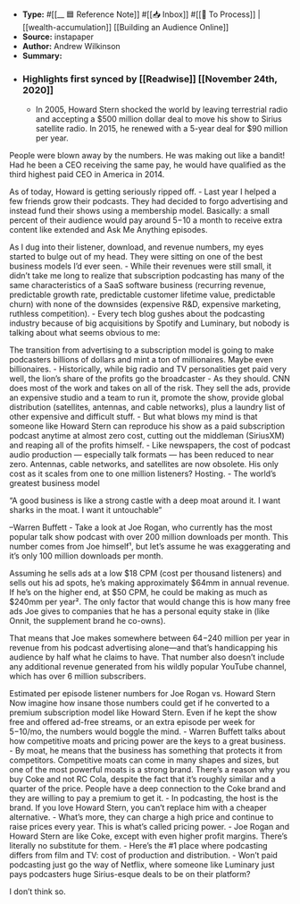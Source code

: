 - **Type:** #[[__ 🟦  Reference Note]] #[[📥 Inbox]] #[[📝 To Process]] | [[wealth-accumulation]] [[Building an Audience Online]]
- **Source:**  instapaper
- **Author:** Andrew Wilkinson
- **Summary:**
- ### Highlights first synced by [[Readwise]] [[November 24th, 2020]]
    - In 2005, Howard Stern shocked the world by leaving terrestrial radio and accepting a $500 million dollar deal to move his show to Sirius satellite radio. In 2015, he renewed with a 5-year deal for $90 million per year.

People were blown away by the numbers. He was making out like a bandit! Had he been a CEO receiving the same pay, he would have qualified as the third highest paid CEO in America in 2014.

As of today, Howard is getting seriously ripped off. 
    - Last year I helped a few friends grow their podcasts. They had decided to forgo advertising and instead fund their shows using a membership model. Basically: a small percent of their audience would pay around $5-$10 a month to receive extra content like extended and Ask Me Anything episodes.

As I dug into their listener, download, and revenue numbers, my eyes started to bulge out of my head. They were sitting on one of the best business models I’d ever seen. 
    - While their revenues were still small, it didn’t take me long to realize that subscription podcasting has many of the same characteristics of a SaaS software business (recurring revenue, predictable growth rate, predictable customer lifetime value, predictable churn) with none of the downsides (expensive R&D, expensive marketing, ruthless competition). 
    - Every tech blog gushes about the podcasting industry because of big acquisitions by Spotify and Luminary, but nobody is talking about what seems obvious to me:

The transition from advertising to a subscription model is going to make podcasters billions of dollars and mint a ton of millionaires. Maybe even billionaires. 
    - Historically, while big radio and TV personalities get paid very well, the lion’s share of the profits go the broadcaster 
    - As they should. CNN does most of the work and takes on all of the risk. They sell the ads, provide an expensive studio and a team to run it, promote the show, provide global distribution (satellites, antennas, and cable networks), plus a laundry list of other expensive and difficult stuff. 
    - But what blows my mind is that someone like Howard Stern can reproduce his show as a paid subscription podcast anytime at almost zero cost, cutting out the middleman (SiriusXM) and reaping all of the profits himself. 
    - Like newspapers, the cost of podcast audio production — especially talk formats — has been reduced to near zero. Antennas, cable networks, and satellites are now obsolete. His only cost as it scales from one to one million listeners? Hosting. 
    - The world’s greatest business model

“A good business is like a strong castle with a deep moat around it. I want sharks in the moat. I want it untouchable”

–Warren Buffett 
    - Take a look at Joe Rogan, who currently has the most popular talk show podcast with over 200 million downloads per month. This number comes from Joe himself¹, but let’s assume he was exaggerating and it’s only 100 million downloads per month.

Assuming he sells ads at a low $18 CPM (cost per thousand listeners) and sells out his ad spots, he’s making approximately $64mm in annual revenue. If he’s on the higher end, at $50 CPM, he could be making as much as $240mm per year². The only factor that would change this is how many free ads Joe gives to companies that he has a personal equity stake in (like Onnit, the supplement brand he co-owns).

That means that Joe makes somewhere between $64-$240 million per year in revenue from his podcast advertising alone—and that’s handicapping his audience by half what he claims to have. That number also doesn’t include any additional revenue generated from his wildly popular YouTube channel, which has over 6 million subscribers.


Estimated per episode listener numbers for Joe Rogan vs. Howard Stern
Now imagine how insane those numbers could get if he converted to a premium subscription model like Howard Stern. Even if he kept the show free and offered ad-free streams, or an extra episode per week for $5-$10/mo, the numbers would boggle the mind. 
    - Warren Buffett talks about how competitive moats and pricing power are the keys to a great business. 
    - By moat, he means that the business has something that protects it from competitors. Competitive moats can come in many shapes and sizes, but one of the most powerful moats is a strong brand. There’s a reason why you buy Coke and not RC Cola, despite the fact that it’s roughly similar and a quarter of the price. People have a deep connection to the Coke brand and they are willing to pay a premium to get it. 
    - In podcasting, the host is the brand. If you love Howard Stern, you can’t replace him with a cheaper alternative. 
    - What’s more, they can charge a high price and continue to raise prices every year. This is what’s called pricing power. 
    - Joe Rogan and Howard Stern are like Coke, except with even higher profit margins. There’s literally no substitute for them. 
    - Here’s the #1 place where podcasting differs from film and TV: cost of production and distribution. 
    - Won’t paid podcasting just go the way of Netflix, where someone like Luminary just pays podcasters huge Sirius-esque deals to be on their platform?

I don’t think so. 
